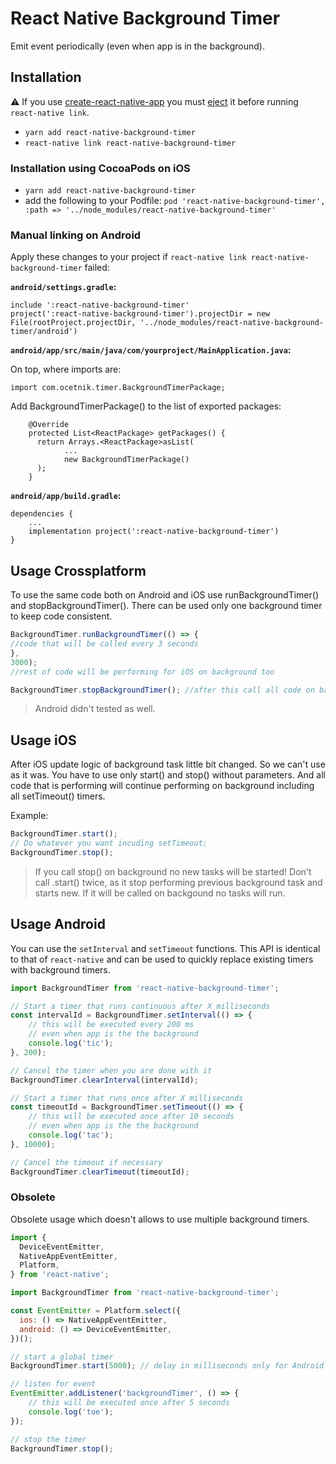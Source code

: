 # React Native Background Timer
Emit event periodically (even when app is in the background).

## Installation

:warning: If you use [create-react-native-app](https://github.com/react-community/create-react-native-app) you must [eject](https://github.com/react-community/create-react-native-app/blob/master/EJECTING.md) it before running `react-native link`.

- `yarn add react-native-background-timer`
- `react-native link react-native-background-timer`

### Installation using CocoaPods on iOS
- `yarn add react-native-background-timer`
- add the following to your Podfile: `pod 'react-native-background-timer', :path => '../node_modules/react-native-background-timer'`

### Manual linking on Android

Apply these changes to your project if `react-native link react-native-background-timer` failed:

**`android/settings.gradle`:**

```
include ':react-native-background-timer'
project(':react-native-background-timer').projectDir = new File(rootProject.projectDir, '../node_modules/react-native-background-timer/android')
```

**`android/app/src/main/java/com/yourproject/MainApplication.java`:**

On top, where imports are:
```
import com.ocetnik.timer.BackgroundTimerPackage;
```
Add BackgroundTimerPackage() to the list of exported packages:
```
    @Override
    protected List<ReactPackage> getPackages() {
      return Arrays.<ReactPackage>asList(
            ...
            new BackgroundTimerPackage()
      );
    }
```
**`android/app/build.gradle`:**
```
dependencies {
    ...
    implementation project(':react-native-background-timer')
}
```

## Usage Crossplatform
To use the same code both on Android and iOS use runBackgroundTimer() and stopBackgroundTimer(). There can be used only one background timer to keep code consistent.

```javascript
BackgroundTimer.runBackgroundTimer(() => { 
//code that will be called every 3 seconds 
}, 
3000);
//rest of code will be performing for iOS on background too

BackgroundTimer.stopBackgroundTimer(); //after this call all code on background stop run.
```
> Android didn't tested as well.

## Usage iOS
After iOS update logic of background task little bit changed. So we can't use as it was. 
You have to use only start() and stop() without parameters. And all code that is performing will continue performing on background including all setTimeout() timers.

Example:
```javascript
BackgroundTimer.start();
// Do whatever you want incuding setTimeout;
BackgroundTimer.stop();
```

> If you call stop() on background no new tasks will be started!
> Don't call .start() twice, as it stop performing previous background task and starts new. 
> If it will be called on backgound no tasks will run.

## Usage Android
You can use the `setInterval` and `setTimeout` functions.
This API is identical to that of `react-native` and can be used to quickly replace existing timers
with background timers.

```javascript
import BackgroundTimer from 'react-native-background-timer';
```

```javascript
// Start a timer that runs continuous after X milliseconds
const intervalId = BackgroundTimer.setInterval(() => {
	// this will be executed every 200 ms
	// even when app is the the background
	console.log('tic');
}, 200);

// Cancel the timer when you are done with it
BackgroundTimer.clearInterval(intervalId);
```

```javascript
// Start a timer that runs once after X milliseconds
const timeoutId = BackgroundTimer.setTimeout(() => {
	// this will be executed once after 10 seconds
	// even when app is the the background
  	console.log('tac');
}, 10000);

// Cancel the timeout if necessary
BackgroundTimer.clearTimeout(timeoutId);
```

### Obsolete
Obsolete usage which doesn't allows to use multiple background timers.

```js
import {
  DeviceEventEmitter,
  NativeAppEventEmitter,
  Platform,
} from 'react-native';

import BackgroundTimer from 'react-native-background-timer';
```

```js
const EventEmitter = Platform.select({
  ios: () => NativeAppEventEmitter,
  android: () => DeviceEventEmitter,
})();
```

```js
// start a global timer
BackgroundTimer.start(5000); // delay in milliseconds only for Android
```
```js
// listen for event
EventEmitter.addListener('backgroundTimer', () => {
	// this will be executed once after 5 seconds
	console.log('toe');
});
```
```js
// stop the timer
BackgroundTimer.stop();
```
